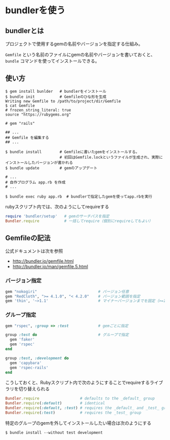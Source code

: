 # bundlerを使う

## bundlerとは

プロジェクトで使用するgemの名前やバージョンを指定する仕組み。

`Gemfile` という名前のファイルにgemの名前やバージョンを書いておくと、 `bundle` コマンドを使ってインストールできる。

## 使い方

```
$ gem install bunlder   # bundlerをインストール
$ bundle init           # Gemfileのひな形を生成
Writing new Gemfile to /path/to/project/dir/Gemfile
$ cat Gemfile
# frozen_string_literal: true
source "https://rubygems.org"

# gem "rails"

## ...
## Gemfile を編集する
## ...

$ bundle install        # Gemfileに書いたgemをインストールする。
                        # 初回はGemfile.lockというファイルが生成され、実際にインストールしたバージョンが書かれる
$ bundle update         # gemのアップデート

# ...
# 自作プログラム app.rb を作成
# ...

$ bundle exec ruby app.rb  # bundlerで指定したgemを使ってapp.rbを実行
```

rubyスクリプト内では、次のようにしてrequireする
```ruby
require 'bundler/setup'   # gemのサーチパスを指定
Bundler.require           # 一括してrequire（個別にrequireしてもよい）
```

## Gemfileの記法

公式ドキュメントは次を参照
* http://bundler.io/gemfile.html
* http://bundler.io/man/gemfile.5.html

### バージョン指定

```ruby
gem "nokogiri"                           # バージョン任意
gem "RedCloth", ">= 4.1.0", "< 4.2.0"    # バージョン範囲を指定
gem 'thin', '~>1.1'                      # マイナーバージョンまでを固定（>=1.1, <1.2 と同じ意味になる）
```

### グループ指定

```ruby
gem "rspec", :group => :test             # gemごとに指定

group :test do                           # グループで指定
  gem 'faker'
  gem 'rspec'
end

group :test, :development do
  gem 'capybara'
  gem 'rspec-rails'
end
```
こうしておくと、Rubyスクリプト内で次のようにすることでrequireするライブラリを切り替えられる
```ruby
Bundler.require                  # defaults to the _default_ group
Bundler.require(:default)        # identical
Bundler.require(:default, :test) # requires the _default_ and _test_ groups
Bundler.require(:test)           # requires the _test_ group
```

特定のグループのgemを外してインストールしたい場合は次のようにする
```
$ bundle install --without test development
```


